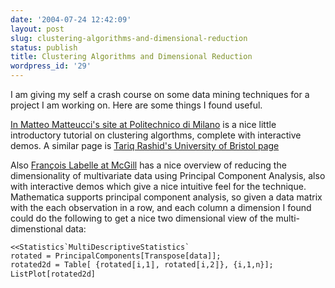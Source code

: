 ```yaml
---
date: '2004-07-24 12:42:09'
layout: post
slug: clustering-algorithms-and-dimensional-reduction
status: publish
title: Clustering Algorithms and Dimensional Reduction
wordpress_id: '29'
---
```


I am giving my self a crash course on some data mining techniques for a project I am working on. Here are some things I found useful.

[In Matteo Matteucci's site at Politechnico di Milano](http://www.elet.polimi.it/upload/matteucc/Clustering/tutorial_html/index.html) is a nice little introductory tutorial on clustering algorthms, complete with interactive demos.  A similar page is [Tariq Rashid's University of Bristol page](http://www.cs.bris.ac.uk/home/tr1690/documentation/fuzzy_clustering_initial_report/node11.html)

Also [François Labelle at McGill](http://www.cs.mcgill.ca/%7Esqrt/dimr/dimreduction.html) has a nice overview of reducing the dimensionality of multivariate data using Principal Component Analysis, also with interactive demos which give a nice intuitive feel for the technique. Mathematica supports principal component analysis, so given a data matrix with the each observation in a row, and each column a dimension I found could do the following to get a nice two dimensional view of the multi-dimenstional data:

    
    
    <<Statistics`MultiDescriptiveStatistics`
    rotated = PrincipalComponents[Transpose[data]];
    rotated2d = Table[ {rotated〚i,1〛, rotated〚i,2〛}, {i,1,n}];
    ListPlot[rotated2d]
    
